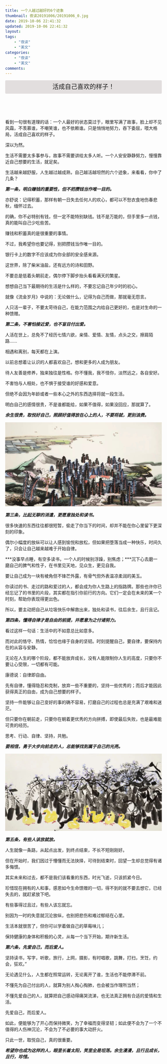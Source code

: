 ```yaml
---
title: 一个人越过越好的6个迹象
thumbnail: 夜读20191006/20191006_0.jpg
date: 2019-10-06 22:41:32
updated: 2019-10-06 22:41:32
layout:
tags: 
    - "夜读"
    - "美文"
categories: 
    - "夜读"
    - "美文"
comments:
---
```

<header align=center style="font-size:1.25rem;line-height:2.7rem;background:#e2dede;border-radius:3px;">活成自己喜欢的样子！</header>
看到一句很有道理的话：一个人最好的状态莫过于，眼里写满了故事，脸上却不见风霜，不羡慕谁，不嘲笑谁，也不依赖谁。只是悄悄地努力，吞下委屈，喂大格局，活成自己喜欢的样子。

深以为然。

<!--more-->

生活不需要太多事参与，故事不需要讲给太多人听。一个人安安静静努力，慢慢靠近自己想要的生活，就足矣。

生活越来越舒服，人生越过越成熟，自己越活越坦然的六个迹象，来看看，你中了几条？

***第一条，明白赚钱的重要性，但不把攒钱当作唯一目的。***

亦舒说：记得积蓄，那样有朝一日失去任何人的欢心，都可以不愁衣食地伤春悲秋，缅怀过去。

的确，你不必特别有钱，但一定不能特别缺钱。钱不是万能的，但手里多一点钱，真的能叫自己少吃些苦。

赚钱和积蓄真的是很重要的事情。

不过，我希望你也要记得，别把攒钱当作唯一目的。

银行卡上的数字不应该成为你全部的安全感来源。

这世界，除了柴米油盐，还有远方的诗和田野。

不要总是低着头朝前走，偶尔停下脚步抬头看看满天的繁星。

想想自己当下最期待的生活是什么样的，不要忘记自己年少时的初心。

就像《流金岁月》中说的：无论做什么，记得为自己而做，那就毫无怨言。

人只活一辈子，不要太苛待自己，在能力范围之内给自己更好的，也是对生命的一种馈赠。

***第二条，不害怕接近爱，也不盲目付出爱。***

人活在世上，总免不了经历七情六欲，亲情、爱情、友情，点头之交，擦肩陌路……

相遇和离别，每天都在上演。

以前总想着让认识的人都喜欢自己，想和更多的人成为朋友。

待人友善是修养，独来独往是性格。你不懂我，我不怪你，淡然远之，各自安好。

不害怕与人相处，也不惧于接受谁的好感和爱意。

但绝不会因为年龄或者一些本心之外的东西选择将就一段生活。

明白自己的感情很贵，不是谁都能给，如果不值得，如果没回应，那就算了。

***余生很贵，取悦好自己，照顾好值得放在心上的人，不要将就，更别浪费。***
<div align=center><img src="/夜读20191006/20191006_1.jpg" /></div>

***第三条，比起无聊的消遣，更愿意独处和读书。***

很多快速的东西往往都很短暂，偷走了你当下的时间，却并不能在你心里留下更深刻的印象。

偶尔小幅度的放纵可以让人感到愉悦和放松，但如果把堕落当成一种快乐，时间久了，只会让自己越来越难于开始自律。

***没事早点睡，有空多读书，一个人的时候别浮躁，别焦虑；***沉下心去磨一磨自己的脾气和性子，在书里见天地，见众生，更见自我。

要让自己成为一块有棱角但不锋芒外露，有骨气但外表温凉柔润的美玉。

你读过的书、走过的路和爱过的人，都会成为你人生路上的指路牌。那些也许你已经忘记了的书里的片段，其实都在指引你前行的方向。它们一定会在未来的某一个时刻，帮助你表现得更出色。

所以，要主动把自己从垃圾快乐中解救出来，独处和读书，往后余生，且行且记。

***第四条，懂得自律才是自由的前提，并愿意为之付诸努力。***

看过这样一句话：生活中的不如意总比如意多。

而对此的恪守、热情，恰恰也缘于自身的坚韧。时刻提醒自己，要自律，要保持内在的从容与安静。

无论在人生的哪个阶段，都不能放弃成长，没有人能限制你人生的高度，只要你不要让心受限，一切都有可能。

康德说：自律即自由。

先有自律，懂得隐忍和克制，放弃一些不重要的，坚持一些优秀的；而后才能因此获得真正的自由，成为自己想要的样子。

坚持一件能够让自己变好的事的确不容易，打磨自己的过程也总是充满了艰难和迷茫。

但只要你在朝前走，只要你在朝着更优秀的方向拼搏，即使最后失败，也是最难能可贵的经历。

思考、行动、自律、坚持，共勉。

***要相信，勇于大步向前走的人，总能够找到属于自己的光亮。***
<div align=center><img src="/夜读20191006/20191006_2.jpg" /></div>

***第五条，有些人该放就放。***

人生就像一条路，从起点出发，到终点结束，不长不短刚刚好。

但在开始时，我们因过于懵懂而无法抉择，可待到结束时，回望一生却总觉得有诸多悔恨。

其实未来和过去，都不是我们该看重的东西，时光飞逝，只该抓紧今日。

珍惜现在拥有的人和事，感恩如今生命馈赠的一切，得不到的就不要去想它，已经失去的，就赶紧放下吧。

有些事得过且过，有些人该忘就忘。

别因为一时的失意就沉沦放纵，也别把悲伤和难过郁结在心里。

生活本就很苦了，但你可以学着做自己的草莓味儿；

保持健康的身体和积极的心灵，从每一个当下开始，期许新生活。

***第六条，先爱自己，而后爱人。***

坚持读书，写字，听歌，旅行，上网，摄影，有时唱歌，跳舞，打扫，烹饪，约会，狂欢。”

无论遇见什么，人生都在照常运转，无论离开了谁，生活也不能停滞不前。

不懂先为自己付出的人，就算为别人掏心掏肺，也会被当作理所当然；

不懂先爱自己的人，就算把自己感动得痛哭流涕，也无法真正拥有合适的爱情和生活。

先爱自己，而后爱人。

如此，便能够为了开心而保持微笑，为了幸福而变得坚韧；如此便不会为了一个不值得的人伤神沉沦，不会为了不必要的事大动肝火。

只此一世，取悦自己，真的很重要。

***希望你也成为这样的人，眼里长着太阳，笑里全是坦荡。余生漫漫，且行且成长，且行，珍惜。***